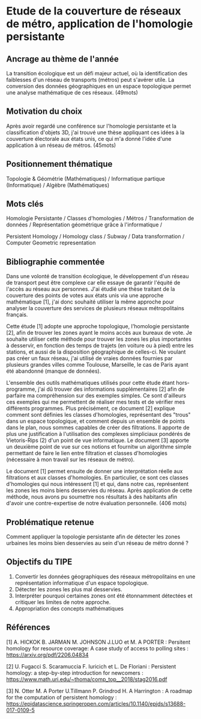 # Etude de la couverture de réseaux de métro, application de l'homologie persistante

## Ancrage au thème de l'année

<!-- La transition écologique étant un défi majeure de notre ère, la conversion de données gouvernementale sur les stations de métros en représentation géométrique et topologique afin de trouver les zones urbaines en manque de stations pour développer de nouvelles lignes paraît bien s'inscrire dans le thème de l'année. (50mots) -->

La transition écologique est un défi majeur actuel, où la identification des faiblesses d'un réseau de transports (métros) peut s'avérer utile. La conversion des données géographiques en un espace topologique permet une analyse mathématique de ces réseaux. (49mots)

## Motivation du choix

Après avoir regardé une conférence sur l'homologie persistante et la classification d'objets 3D, j'ai trouvé une thèse appliquant ces idées à la couverture électorale aux états unis, ce qui m'a donné l'idée d'une application à un réseau de métros. (45mots)

## Positionnement thématique

Topologie & Géométrie (Mathématiques) / Informatique partique (Informatique) / Algèbre (Mathématiques)

## Mots clés

Homologie Persistante / Classes d'homologies / Métros / Transformation de données / Représentation géométrique grâce à l'informatique /  

Persistent Homology / Homology class / Subway / Data transformation / Computer Geometric representation  

## Bibliographie commentée

Dans une volonté de transition écologique, le développement d'un réseau de transport peut être complexe car elle essaye de garantir l'équité de l'accès au réseau aux personnes. J'ai étudié une thèse traitant de la couverture des points de votes aux états unis via une approche mathématique [1], j'ai donc souhaité utiliser la même approche pour analyser la couverture des services de plusieurs réseaux métropolitains français.

Cette étude [1] adopte une approche topologique, l'homologie persistante [2], afin de trouver les zones ayant le moins accès aux bureaux de vote. Je souhaite utiliser cette méthode pour trouver les zones les plus importantes à desservir, en fonction des temps de trajets (en voiture ou à pied) entre les stations, et aussi de la disposition géographique de celles-ci. Ne voulant pas créer un faux réseau, j'ai utilisé de vraies données fournies par plusieurs grandes villes comme Toulouse, Marseille, le cas de Paris ayant été abandonné (manque de données).

L'ensemble des outils mathématiques utilisés pour cette étude étant hors-programme, j'ai dû trouver des informations supplémentaires [2] afin de parfaire ma compréhension sur des exemples simples. Ce sont d'ailleurs ces exemples qui me permettent de réaliser mes tests et de vérifier mes différents programmes. Plus précisément, ce document [2] explique comment sont définies les classes d'homologies, représentant des "trous" dans un espace topologique, et comment depuis un ensemble de points dans le plan, nous sommes capables de créer des filtrations. Il apporte de plus une justification à l'utilisation des complexes simpliciaux pondérés de Vietoris-Rips (2) d'un point de vue informatique. Le document [3] apporte un deuxième point de vue sur ces notions et fournitw un algorithme simple permettant de faire le lien entre filtration et classes d'homologies (nécessaire à mon travail sur les réseaux de métro).

Le document [1] permet ensuite de donner une interprétation réelle aux filtrations et aux classes d'homologies. En particulier, ce sont ces classes d'homologies qui nous intéressent [1] et qui, dans notre cas, représentent les zones les moins biens desservies du réseau. Après application de cette méthode, nous avons pu soumettre nos résultats à des habitants afin d'avoir une contre-expertise de notre évaluation personnelle. (406 mots)

## Problématique retenue
<!-- 
Comment détecter les zones urbaines les plus en manque de stations de métros dans un réseau pré-existant : Une approche via la topologie persistante. -->

Comment appliquer la topologie persistante afin de détecter les zones urbaines les moins bien desservies au sein d'un réseau de métro donné ?

## Objectifs du TIPE

1. Convertir les données géographiques des réseaux métropolitains en une représentation informatique d'un espace topologique.
2. Détecter les zones les plus mal desservies.
3. Interpréter pourquoi certaines zones ont été étonnamment détectées et critiquer les limites de notre approche.
4. Appropriation des concepts mathématiques

## Références

[1] A. HICKOK B. JARMAN M. JOHNSON J.LUO et M. A PORTER : Persitent homology for resource coverage: A case study of access to polling sites : https://arxiv.org/pdf/2206.04834

[2] U. Fugacci S. Scaramuccia F. Iuricich et L. De Floriani : Persistent homology: a step-by-step introduction for newcomers : https://www.math.uri.edu/~thoma/comp_top__2018/stag2016.pdf

[3] N. Otter M. A Porter U.Tillmann P. Grindrod H. A Harrington : A roadmap for the computation of persistent homology : https://epjdatascience.springeropen.com/articles/10.1140/epjds/s13688-017-0109-5
